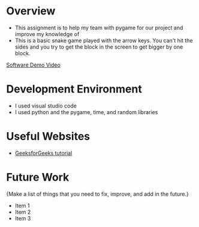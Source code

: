# Overview
* This assignment is to help my team with pygame for our project and improve my knowledge of 
* This is a basic snake game played with the arrow keys. You can't hit the sides and you try to get the
  block in the screen to get bigger by one block.  


[Software Demo Video](http://youtube.link.goes.here)

# Development Environment
* I used visual studio code
* I used python and the pygame, time, and random libraries

# Useful Websites

* [GeeksforGeeks tutorial](https://www.geeksforgeeks.org/snake-game-in-python-using-pygame-module/?ref=gcse_outind)


# Future Work

{Make a list of things that you need to fix, improve, and add in the future.}
* Item 1
* Item 2
* Item 3
